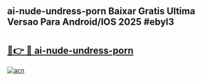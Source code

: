 ## ai-nude-undress-porn Baixar Gratis Ultima Versao Para Android/IOS 2025 #ebyl3

# <h2><a href="https://ainizakaria.my?title=ai-nude-undress-porn&ref=20M">🔗👉 🔴 ai-nude-undress-porn</a></h2>

[![acn](https://github.com/user-attachments/assets/0f9c940e-d8b0-45ae-aac7-cd30a18b3e1c)](https://ainizakaria.my?title=ai-nude-undress-porn&ref=20M)


